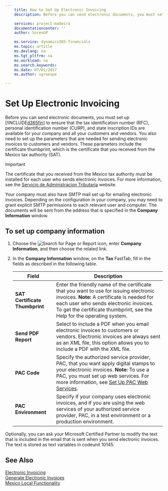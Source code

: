 ```yaml
---
    title: How to Set Up Electronic Invoicing
    description: Before you can send electronic documents, you must set up [!INCLUDE[d365fin](../../includes/d365fin_md.md)] to ensure that the tax identification number (RFC), personal identification number (CURP), and state inscription IDs are available for your company and all your customers and vendors.

    services: project-madeira
    documentationcenter: ''
    author: SorenGP

    ms.service: dynamics365-financials
    ms.topic: article
    ms.devlang: na
    ms.tgt_pltfrm: na
    ms.workload: na
    ms.search.keywords:
    ms.date: 07/01/2017
    ms.author: sgroespe

---
```

# Set Up Electronic Invoicing
Before you can send electronic documents, you must set up [!INCLUDE[d365fin](../../includes/d365fin_md.md)] to ensure that the tax identification number (RFC), personal identification number (CURP), and state inscription IDs are available for your company and all your customers and vendors. You also need to set up the parameters that are needed for sending electronic invoices to customers and vendors. These parameters include the certificate thumbprint, which is the certificate that you received from the Mexico tax authority (SAT).  

> [!IMPORTANT]  
>  The certificate that you received from the Mexico tax authority must be installed for each user who sends electronic invoices. For more information, see the [Servicio de Administracíon Tributaria](http://go.microsoft.com/fwlink/?LinkId=242772) website.  
>   
>  Your company must also have SMTP mail set up for emailing electronic invoices. Depending on the configuration in your company, you may need to grant explicit SMTP permissions to each relevant user and computer. The documents will be sent from the address that is specified in the **Company Information** window.  

## To set up company information  

1.  Choose the ![Search for Page or Report](../../media/ui-search/search_small.png "Search for Page or Report icon") icon, enter **Company Information**, and then choose the related link.  
2.  In the **Company Information** window, on the **Tax** FastTab, fill in the fields as described in the following table.  

    |Field|Description|  
    |------------------------------------|---------------------------------------|  
    |**SAT Certificate Thumbprint**|Enter the friendly name of the certificate that you want to use for issuing electronic invoices. **Note:**  A certificate is needed for each user who sends electronic invoices. To get the certificate thumbprint, see the Help for the operating system.|  
    |**Send PDF Report**|Select to include a PDF when you email electronic invoices to customers or vendors. Electronic invoices are always sent as an XML file, this option allows you to include a PDF with the XML file.|  
    |**PAC Code**|Specify the authorized service provider, PAC, that you want apply digital stamps to your electronic invoices. **Note:**  To use a PAC, you must set up web services. For more information, see [Set Up PAC Web Services](how-to-set-up-pac-web-services.md).|  
    |**PAC Environment**|Specify if your company uses electronic invoices, and if you are using the web services of your authorized service provider, PAC, in a test environment or a production environment.|  

Optionally, you can ask your Microsoft Certified Partner to modify the text that is included in the email that is sent when you send electronic invoices. The text is stored as text variables in codeunit 10145.  

## See Also  
 [Electronic Invoicing](electronic-invoicing.md)   
 [Generate Electronic Invoices](how-to-generate-electronic-invoices.md)   
 [Mexico Local Functionality](mexico-local-functionality.md)
